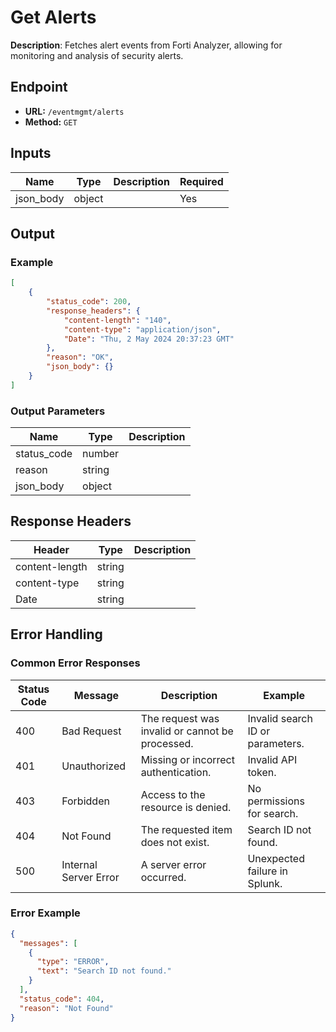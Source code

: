 # Get Alerts

**Description**: Fetches alert events from Forti Analyzer, allowing for monitoring and analysis of security alerts.

## Endpoint

- **URL:** `/eventmgmt/alerts`
- **Method:** `GET`
## Inputs

| Name | Type | Description | Required |
|------|------|-------------|----------|
| json_body | object |  | Yes |
## Output

### Example

```json
[
    {
        "status_code": 200,
        "response_headers": {
            "content-length": "140",
            "content-type": "application/json",
            "Date": "Thu, 2 May 2024 20:37:23 GMT"
        },
        "reason": "OK",
        "json_body": {}
    }
]
```
### Output Parameters

| Name | Type | Description |
|------|------|-------------|
| status_code | number |  |
| reason | string |  |
| json_body | object |  |
## Response Headers

| Header | Type | Description |
|--------|------|-------------|
| content-length | string |  |
| content-type | string |  |
| Date | string |  |
## Error Handling

### Common Error Responses

| Status Code | Message | Description | Example |
|-------------|---------|-------------|---------|
| 400 | Bad Request | The request was invalid or cannot be processed. | Invalid search ID or parameters. |
| 401 | Unauthorized | Missing or incorrect authentication. | Invalid API token. |
| 403 | Forbidden | Access to the resource is denied. | No permissions for search. |
| 404 | Not Found | The requested item does not exist. | Search ID not found. |
| 500 | Internal Server Error | A server error occurred. | Unexpected failure in Splunk. |

### Error Example

```json
{
  "messages": [
    {
      "type": "ERROR",
      "text": "Search ID not found."
    }
  ],
  "status_code": 404,
  "reason": "Not Found"
}
```